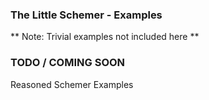### The Little Schemer - Examples

** Note: Trivial examples not included here **

### TODO / COMING SOON

Reasoned Schemer Examples
